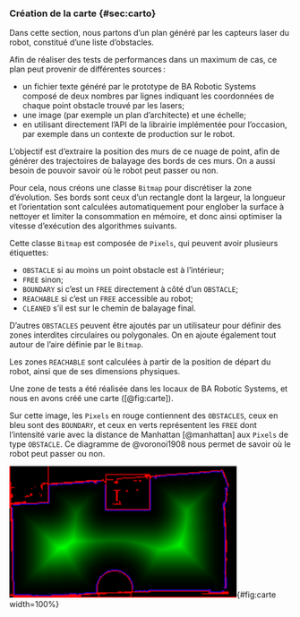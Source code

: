 ### Création de la carte {#sec:carto}

Dans cette section, nous partons d’un plan généré par les capteurs laser du robot, constitué d’une liste d’obstacles.

Afin de réaliser des tests de performances dans un maximum de cas, ce plan peut provenir de différentes sources :

- un fichier texte généré par le prototype de BA Robotic Systems composé de deux nombres par lignes indiquant les
  coordonnées de chaque point obstacle trouvé par les lasers;
- une image (par exemple un plan d’architecte) et une échelle;
- en utilisant directement l’API de la librairie implémentée pour l’occasion, par exemple dans un contexte de
  production sur le robot.

L’objectif est d’extraire la position des murs de ce nuage de point, afin de générer des trajectoires de balayage des
bords de ces murs. On a aussi besoin de pouvoir savoir où le robot peut passer ou non.

Pour cela, nous créons une classe `Bitmap` pour discrétiser la zone d’évolution. Ses bords sont ceux d’un rectangle
dont la largeur, la longueur et l’orientation sont calculées automatiquement pour englober la surface à nettoyer et
limiter la consommation en mémoire, et donc ainsi optimiser la vitesse d’exécution des algorithmes suivants.

Cette classe `Bitmap` est composée de `Pixels`, qui peuvent avoir plusieurs étiquettes:

- `OBSTACLE` si au moins un point obstacle est à l’intérieur;
- `FREE` sinon;
- `BOUNDARY` si c’est un `FREE` directement à côté d’un `OBSTACLE`;
- `REACHABLE` si c’est un `FREE` accessible au robot;
- `CLEANED` s’il est sur le chemin de balayage final.

D’autres `OBSTACLES` peuvent être ajoutés par un utilisateur pour définir des zones interdites circulaires ou
polygonales. On en ajoute également tout autour de l’aire définie par le `Bitmap`.

Les zones `REACHABLE` sont calculées à partir de la position de départ du robot, ainsi que de ses dimensions physiques.

Une zone de tests a été réalisée dans les locaux de BA Robotic Systems, et nous en avons créé une carte ([@fig:carte]).

Sur cette image, les `Pixels` en rouge contiennent des `OBSTACLES`, ceux en bleu sont des `BOUNDARY`, et ceux en verts
représentent les `FREE` dont l’intensité varie avec la distance de Manhattan [@manhattan] aux `Pixels` de type
`OBSTACLE`. Ce diagramme de @voronoi1908 nous permet de savoir où le robot peut passer ou non.

![Exemple de carte créée avec la classe `Bitmap`.](imgs/carte.png){#fig:carte width=100%}
